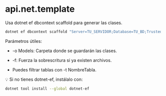 # api.net.template

Usa dotnet ef dbcontext scaffold para generar las clases.

```sh
dotnet ef dbcontext scaffold "Server=TU_SERVIDOR;Database=TU_BD;Trusted_Connection=True;" Microsoft.EntityFrameworkCore.SqlServer -o Models -f
```

Parámetros útiles:

- -o Models: Carpeta donde se guardarán las clases.

- -f: Fuerza la sobrescritura si ya existen archivos.

- Puedes filtrar tablas con -t NombreTabla.

💡 Si no tienes dotnet-ef, instálalo con:

```sh
dotnet tool install --global dotnet-ef
```
